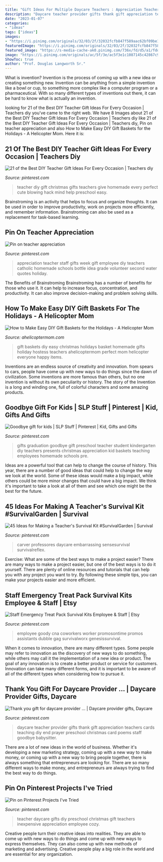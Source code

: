 ```yaml
---
title: "Gift Ideas For Multiple Daycare Teachers : Appreciation Teacher Staff Gifts Week Gift Employee Diy Teachers Catholic Homemade Schools Bottle Idea Grade Volunteer Second Water Quotes Holiday"
description: "Daycare teacher provider gifts thank gift appreciation teachers cards teaching diy end prayer preschool christmas card poems staff goodbye babysitter"
date: "2023-01-07"
categories:
- "ideas"
tags: ["ideas"]
images:
- "https://i.pinimg.com/originals/32/03/2f/32032fcfb847f589aac62bf09be1f153.jpg"
featuredImage: "https://i.pinimg.com/originals/32/03/2f/32032fcfb847f589aac62bf09be1f153.jpg"
featured_image: "https://s-media-cache-ak0.pinimg.com/736x/fd/d5/a1/fdd5a148c91c90a0b012528bfd3cd556.jpg"
image: "https://i.pinimg.com/originals/ac/5f/3e/ac5f3e1c1087145c42867c9efee95593.jpg"
ShowToc: true
author: "Prof. Douglas Langworth Sr."
---
```



What is invention?
Invention is the process of coming up with a new idea or creating something new. Invention can be anything from a simple invention like a bowl or cup, to something more complex like a computer program or a pharmaceutical. With so many different types of inventions out there, it can be hard to know what is actually an invention.

	

		
looking for 21 of the Best DIY Teacher Gift Ideas For Every Occasion | Teachers diy you've came to the right web. We have 8 Images about 21 of the Best DIY Teacher Gift Ideas For Every Occasion | Teachers diy like 21 of the Best DIY Teacher Gift Ideas For Every Occasion | Teachers diy, Pin on teacher appreciation and also How to Make Easy DIY Gift Baskets for the Holidays - A Helicopter Mom. Here it is:
		
    
## 21 Of The Best DIY Teacher Gift Ideas For Every Occasion | Teachers Diy

<img loading=lazy src="https://i.pinimg.com/736x/b5/a6/1a/b5a61ad493cc294a342d4318b9ffc03e.jpg" onerror="this.onerror=null;this.src='https://tse2.mm.bing.net/th?id=OIP.wxdM4kWEgf9jPyAwRWNymgHaMs&amp;pid=15.1';" alt="21 of the Best DIY Teacher Gift Ideas For Every Occasion | Teachers diy">

_Source: pinterest.com_

>teacher diy gift christmas gifts teachers give homemade every perfect cute blowing hack mind help preschool easy. 

	

Brainstroming is an activity that helps to focus and organize thoughts. It can be used in order to improve productivity, work on projects more efficiently, and remember information. Brainstroming can also be used as a replacement for task-based learning.

    
## Pin On Teacher Appreciation

<img loading=lazy src="https://i.pinimg.com/originals/32/03/2f/32032fcfb847f589aac62bf09be1f153.jpg" onerror="this.onerror=null;this.src='https://tse3.mm.bing.net/th?id=OIP.hOMaK3trhxld4c7APvR9ZAHaLG&amp;pid=15.1';" alt="Pin on teacher appreciation">

_Source: pinterest.com_

>appreciation teacher staff gifts week gift employee diy teachers catholic homemade schools bottle idea grade volunteer second water quotes holiday. 

	

The Benefits of Brainstroming
Brainstroming has a number of benefits for those who use it. It can help to increase focus, concentration, and productivity. It can also improve decision-making and problem solving skills.

    
## How To Make Easy DIY Gift Baskets For The Holidays - A Helicopter Mom

<img loading=lazy src="https://ahelicoptermom.com/wp-content/uploads/2016/11/How-to-Make-Easy-DIY-Gift-Baskets-perfect-for-the-holidays-for-hostess-gifts-and-teachers-gifts.png" onerror="this.onerror=null;this.src='https://tse4.mm.bing.net/th?id=OIP.l0keij3Uv664yV2rxaZEwQHaRS&amp;pid=15.1';" alt="How to Make Easy DIY Gift Baskets for the Holidays - A Helicopter Mom">

_Source: ahelicoptermom.com_

>gift baskets diy easy christmas holidays basket homemade gifts holiday hostess teachers ahelicoptermom perfect mom helicopter everyone happy items. 

	

Inventions are an endless source of creativity and innovation. from spears to cars, people have come up with new ways to do things since the dawn of civilization. Some inventions are more famous than others, but no one invention is without its own peculiarity or history. The story of the Invention is a long and winding one, full of colorful characters and some amazing products.

    
## Goodbye Gift For Kids | SLP Stuff | Pinterest | Kid, Gifts And Gifts

<img loading=lazy src="https://s-media-cache-ak0.pinimg.com/736x/fd/d5/a1/fdd5a148c91c90a0b012528bfd3cd556.jpg" onerror="this.onerror=null;this.src='https://tse2.mm.bing.net/th?id=OIP.AvBc9BJ54PbScMUH4Zdt_wHaJ3&amp;pid=15.1';" alt="Goodbye gift for kids | SLP Stuff | Pinterest | Kid, Gifts and Gifts">

_Source: pinterest.com_

>gifts graduation goodbye gift preschool teacher student kindergarten diy teachers presents christmas appreciation kid baskets teaching employees homemade schools pre. 

	

Ideas are a powerful tool that can help to change the course of history. This year, there are a number of good ideas that could help to change the way we look at the world. Some of these ideas would make a big impact, while others could be more minor changes that could have a big impact. We think it's important to take a look at all of them and see which one might be the best for the future.

    
## 45 Ideas For Making A Teacher&#039;s Survival Kit #SurvivalGarden | Survival

<img loading=lazy src="https://i.pinimg.com/736x/87/d4/ff/87d4ffeefba6cd2aa7d89fa036459d51.jpg" onerror="this.onerror=null;this.src='https://tse2.mm.bing.net/th?id=OIP.27yo5iC8C13D0HfwVeN9hwAAAA&amp;pid=15.1';" alt="45 Ideas for Making a Teacher&#039;s Survival Kit #SurvivalGarden | Survival">

_Source: pinterest.com_

>carver professores daycare embarrassing sensesurvival survivalreflex. 

	

Exercise: What are some of the best ways to make a project easier?
There are many ways to make a project easier, but one of the best ways is to do it yourself. There are plenty of online resources and tutorials that can help you with any project you want to try. By following these simple tips, you can make your projects easier and more efficient.

    
## Staff Emergency Treat Pack Survival Kits Employee &amp; Staff | Etsy

<img loading=lazy src="https://i.pinimg.com/736x/59/00/09/5900096d54d4dd9d0aabe0e4edfbefb8.jpg" onerror="this.onerror=null;this.src='https://tse3.mm.bing.net/th?id=OIP.lFkl3nkbulOuTCRAxwsdGAHaHF&amp;pid=15.1';" alt="Staff Emergency Treat Pack Survival Kits Employee &amp; Staff | Etsy">

_Source: pinterest.com_

>employee goody cna coworkers worker promosontime promos assistants dubble gag survivalworx genesissurvival. 

	

When it comes to innovation, there are many different types. Some people may refer to innovation as the discovery of new ways to do something, while others may call it the implementation of a new idea or product. The goal of any innovation is to create a better product or service for customers. Innovation can take many different forms, and it is important to be aware of all of the different types when considering how to pursue it.

    
## Thank You Gift For Daycare Provider … | Daycare Provider Gifts, Daycare

<img loading=lazy src="https://i.pinimg.com/originals/ac/5f/3e/ac5f3e1c1087145c42867c9efee95593.jpg" onerror="this.onerror=null;this.src='https://tse1.mm.bing.net/th?id=OIP.jenWRRrEB8q8Ngyq5ZWYagHaJ6&amp;pid=15.1';" alt="Thank you gift for daycare provider … | Daycare provider gifts, Daycare">

_Source: pinterest.com_

>daycare teacher provider gifts thank gift appreciation teachers cards teaching diy end prayer preschool christmas card poems staff goodbye babysitter. 

	

There are a lot of new ideas in the world of business. Whether it's developing a new marketing strategy, coming up with a new way to make money, or coming up with a new way to bring people together, there is always something that entrepreneurs are looking for. There are so many different ways to make money, and entrepreneurs are always trying to find the best way to do things.

    
## Pin On Pinterest Projects I&#039;ve Tried

<img loading=lazy src="https://i.pinimg.com/originals/37/2b/96/372b9635148e165421fb9a4badd41bc8.jpg" onerror="this.onerror=null;this.src='https://tse2.mm.bing.net/th?id=OIP.0c4N_2RcizZmIi2lBYSziQHaJ4&amp;pid=15.1';" alt="Pin on Pinterest Projects I&#039;ve Tried">

_Source: pinterest.com_

>teacher daycare gifts diy preschool christmas gift teachers inexpensive appreciation employee cozy. 

	

Creative people turn their creative ideas into realities. They are able to come up with new ways to do things and come up with new ways to express themselves. They can also come up with new methods of marketing and advertising. Creative people play a big role in the world and are essential for any organization.

